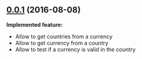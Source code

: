 ## [0.0.1](https://github.com/iadvize/javascript-currency-library/tree/0.0.1) (2016-08-08)

**Implemented feature:**

- Allow to get countries from a currency
- Allow to get currency from a country
- Allow to test if a currency is valid in the country
